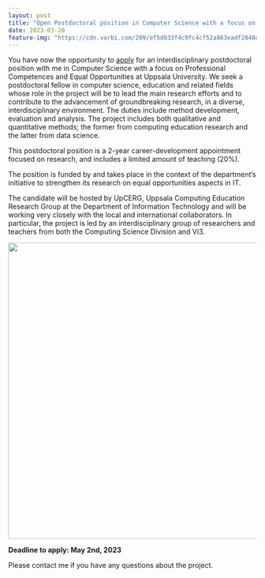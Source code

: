 ```yaml
---
layout: post
title: "Open Postdoctoral position in Computer Science with a focus on Professional Competences and Equal Opportunities"
date: 2023-03-20
feature-img: "https://cdn.varbi.com/209/ef5d033f4c9fc4cf52a863eadf2848d2.jpg"
---
```


You have now the opportunity to [apply](https://www.jobb.uu.se/details/?positionId=607358) for an interdisciplinary postdoctoral position with me in Computer Science with a focus on Professional Competences and Equal Opportunities at Uppsala University. We seek a postdoctoral fellow in computer science, education and related fields whose role in the project will be to lead the main research efforts and to contribute to the advancement of groundbreaking research, in a diverse, interdisciplinary environment. The duties include method development, evaluation and analysis. The project includes both qualitative and quantitative methods; the former from computing education research and the latter from data science.

This postdoctoral position is a 2-year career-development appointment focused on research, and includes a limited amount of teaching (20%). 

The position is funded by and takes place in the context of the department’s initiative to strengthen its research on equal opportunities aspects in IT.

The candidate will be hosted by UpCERG, Uppsala Computing Education Research Group at the Department of Information Technology and will be working very closely with the local and international collaborators. In particular, the project is led by an interdisciplinary group of researchers and teachers from both the Computing Science Division and Vi3.

<p align="center">
<img src="https://cdn.varbi.com/209/ef5d033f4c9fc4cf52a863eadf2848d2.jpg" width="600">
</p>

**Deadline to apply: May 2nd, 2023**

Please contact me if you have any questions about the project.
